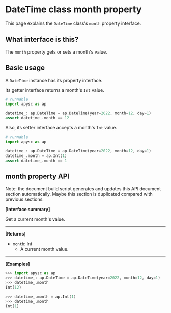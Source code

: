 # DateTime class month property

This page explains the `DateTime` class's `month` property interface.

## What interface is this?

The `month` property gets or sets a month's value.

## Basic usage

A `DateTime` instance has its property interface.

Its getter interface returns a month's `Int` value.

```py
# runnable
import apysc as ap

datetime_: ap.DateTime = ap.DateTime(year=2022, month=12, day=1)
assert datetime_.month == 12
```

Also, its setter interface accepts a month's `Int` value.

```py
# runnable
import apysc as ap

datetime_: ap.DateTime = ap.DateTime(year=2022, month=12, day=1)
datetime_.month = ap.Int(1)
assert datetime_.month == 1
```

## month property API

<!-- Docstring: apysc._time.datetime_.DateTime.month -->

<span class="inconspicuous-txt">Note: the document build script generates and updates this API document section automatically. Maybe this section is duplicated compared with previous sections.</span>

**[Interface summary]**

Get a current month's value.<hr>

**[Returns]**

- `month`: Int
  - A current month value.

<hr>

**[Examples]**

```py
>>> import apysc as ap
>>> datetime_: ap.DateTime = ap.DateTime(year=2022, month=12, day=1)
>>> datetime_.month
Int(12)

>>> datetime_.month = ap.Int(1)
>>> datetime_.month
Int(1)
```